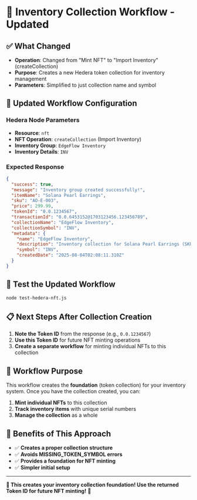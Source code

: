 # 🎯 Inventory Collection Workflow - Updated

## ✅ **What Changed**
- **Operation**: Changed from "Mint NFT" to "Import Inventory" (createCollection)
- **Purpose**: Creates a new Hedera token collection for inventory management
- **Parameters**: Simplified to just collection name and symbol

## 🔧 **Updated Workflow Configuration**

### **Hedera Node Parameters**
- **Resource**: `nft`
- **NFT Operation**: `createCollection` (Import Inventory)
- **Inventory Group**: `EdgeFlow Inventory`
- **Inventory Details**: `INV`

### **Expected Response**
```json
{
  "success": true,
  "message": "Inventory group created successfully!",
  "itemName": "Solana Pearl Earrings",
  "sku": "AO-E-003",
  "price": 299.99,
  "tokenId": "0.0.1234567",
  "transactionId": "0.0.6453152@1703123456.123456789",
  "collectionName": "EdgeFlow Inventory",
  "collectionSymbol": "INV",
  "metadata": {
    "name": "EdgeFlow Inventory",
    "description": "Inventory collection for Solana Pearl Earrings (SKU: AO-E-003, Price: $299.99)",
    "symbol": "INV",
    "createdDate": "2025-08-04T02:08:11.310Z"
  }
}
```

## 🧪 **Test the Updated Workflow**

```bash
node test-hedera-nft.js
```

## 📋 **Next Steps After Collection Creation**

1. **Note the Token ID** from the response (e.g., `0.0.1234567`)
2. **Use this Token ID** for future NFT minting operations
3. **Create a separate workflow** for minting individual NFTs to this collection

## 🎯 **Workflow Purpose**

This workflow creates the **foundation** (token collection) for your inventory system. Once you have the collection created, you can:

1. **Mint individual NFTs** to this collection
2. **Track inventory items** with unique serial numbers
3. **Manage the collection** as a whole

## 🚀 **Benefits of This Approach**

- ✅ **Creates a proper collection structure**
- ✅ **Avoids MISSING_TOKEN_SYMBOL errors**
- ✅ **Provides a foundation for NFT minting**
- ✅ **Simpler initial setup**

---

**🎯 This creates your inventory collection foundation! Use the returned Token ID for future NFT minting!** 🚀 